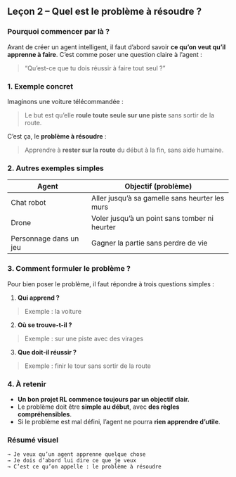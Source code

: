 ## **Leçon 2 – Quel est le problème à résoudre ?**

### Pourquoi commencer par là ?

Avant de créer un agent intelligent, il faut d’abord savoir **ce qu’on veut qu’il apprenne à faire**.
C’est comme poser une question claire à l’agent :

> “Qu’est-ce que tu dois réussir à faire tout seul ?”



### 1. Exemple concret

Imaginons une voiture télécommandée :

> Le but est qu’elle **roule toute seule sur une piste** sans sortir de la route.

C’est ça, le **problème à résoudre** :

> Apprendre à **rester sur la route** du début à la fin, sans aide humaine.



### 2. Autres exemples simples

| Agent                  | Objectif (problème)                            |
| ---------------------- | ---------------------------------------------- |
| Chat robot             | Aller jusqu’à sa gamelle sans heurter les murs |
| Drone                  | Voler jusqu’à un point sans tomber ni heurter  |
| Personnage dans un jeu | Gagner la partie sans perdre de vie            |



### 3. Comment formuler le problème ?

Pour bien poser le problème, il faut répondre à trois questions simples :

1. **Qui apprend ?**

> Exemple : la voiture

2. **Où se trouve-t-il ?**

> Exemple : sur une piste avec des virages

3. **Que doit-il réussir ?**

> Exemple : finir le tour sans sortir de la route



### 4. À retenir

* **Un bon projet RL commence toujours par un objectif clair.**
* Le problème doit être **simple au début**, avec **des règles compréhensibles**.
* Si le problème est mal défini, l’agent ne pourra **rien apprendre d’utile**.



### Résumé visuel

```
→ Je veux qu’un agent apprenne quelque chose
→ Je dois d’abord lui dire ce que je veux
→ C’est ce qu’on appelle : le problème à résoudre
```


